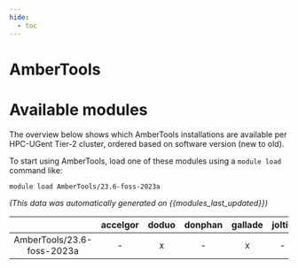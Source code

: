 ```yaml
---
hide:
  - toc
---
```


AmberTools
==========

# Available modules


The overview below shows which AmberTools installations are available per HPC-UGent Tier-2 cluster, ordered based on software version (new to old).

To start using AmberTools, load one of these modules using a `module load` command like:

```shell
module load AmberTools/23.6-foss-2023a
```

*(This data was automatically generated on {{modules_last_updated}})*  

| |accelgor|doduo|donphan|gallade|joltik|shinx|
| :---: | :---: | :---: | :---: | :---: | :---: | :---: |
|AmberTools/23.6-foss-2023a|-|x|-|x|-|x|
